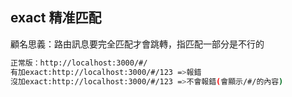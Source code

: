 <h2>exact 精准匹配</h2>

顧名思義：路由訊息要完全匹配才會跳轉，指匹配一部分是不行的<br>

```bash
正常版：http://localhost:3000/#/
有加exact:http://localhost:3000/#/123 =>報錯
沒加exact:http://localhost:3000/#/123 =>不會報錯(會顯示/#/的內容)
```

